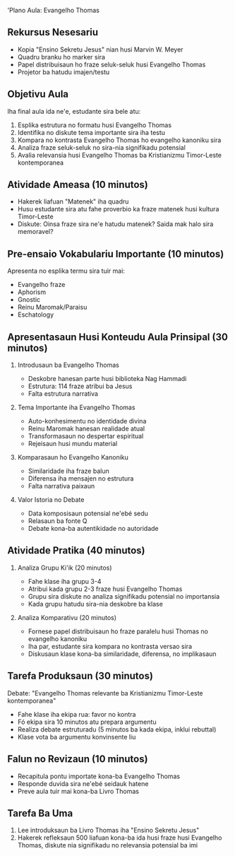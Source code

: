 'Plano Aula: Evangelho Thomas

## Rekursus Nesesariu
- Kopia "Ensino Sekretu Jesus" nian husi Marvin W. Meyer
- Quadru branku ho marker sira
- Papel distribuisaun ho fraze seluk-seluk husi Evangelho Thomas
- Projetor ba hatudu imajen/testu

## Objetivu Aula
Iha final aula ida ne'e, estudante sira bele atu:
1. Esplika estrutura no formatu husi Evangelho Thomas
2. Identifika no diskute tema importante sira iha testu
3. Kompara no kontrasta Evangelho Thomas ho evangelho kanoniku sira
4. Analiza fraze seluk-seluk no sira-nia signifikadu potensial
5. Avalia relevansia husi Evangelho Thomas ba Kristianizmu Timor-Leste kontemporanea

## Atividade Ameasa (10 minutos)
- Hakerek liafuan "Matenek" iha quadru
- Husu estudante sira atu fahe proverbio ka fraze matenek husi kultura Timor-Leste
- Diskute: Oinsa fraze sira ne'e hatudu matenek? Saida mak halo sira memoravel?

## Pre-ensaio Vokabulariu Importante (10 minutos)
Apresenta no esplika termu sira tuir mai:
- Evangelho fraze
- Aphorism
- Gnostic
- Reinu Maromak/Paraisu
- Eschatology

## Apresentasaun Husi Konteudu Aula Prinsipal (30 minutos)
1. Introdusaun ba Evangelho Thomas
   - Deskobre hanesan parte husi biblioteka Nag Hammadi
   - Estrutura: 114 fraze atribui ba Jesus
   - Falta estrutura narrativa

2. Tema Importante iha Evangelho Thomas
   - Auto-konhesimentu no identidade divina
   - Reinu Maromak hanesan realidade atual
   - Transformasaun no despertar espiritual
   - Rejeisaun husi mundu material

3. Komparasaun ho Evangelho Kanoniku
   - Similaridade iha fraze balun
   - Diferensa iha mensajen no estrutura
   - Falta narrativa paixaun

4. Valor Istoria no Debate
   - Data komposisaun potensial ne'ebé sedu
   - Relasaun ba fonte Q
   - Debate kona-ba autentikidade no autoridade

## Atividade Pratika (40 minutos)
1. Analiza Grupu Ki'ik (20 minutos)
   - Fahe klase iha grupu 3-4
   - Atribui kada grupu 2-3 fraze husi Evangelho Thomas
   - Grupu sira diskute no analiza signifikadu potensial no importansia
   - Kada grupu hatudu sira-nia deskobre ba klase

2. Analiza Komparativu (20 minutos)
   - Fornese papel distribuisaun ho fraze paralelu husi Thomas no evangelho kanoniku
   - Iha par, estudante sira kompara no kontrasta versao sira
   - Diskusaun klase kona-ba similaridade, diferensa, no implikasaun

## Tarefa Produksaun (30 minutos)
Debate: "Evangelho Thomas relevante ba Kristianizmu Timor-Leste kontemporanea"
- Fahe klase iha ekipa rua: favor no kontra
- Fó ekipa sira 10 minutos atu prepara argumentu
- Realiza debate estruturadu (5 minutos ba kada ekipa, inklui rebuttal)
- Klase vota ba argumentu konvinsente liu

## Falun no Revizaun (10 minutos)
- Recapitula pontu importate kona-ba Evangelho Thomas
- Responde duvida sira ne'ebé seidauk hatene
- Preve aula tuir mai kona-ba Livro Thomas

## Tarefa Ba Uma
1. Lee introduksaun ba Livro Thomas iha "Ensino Sekretu Jesus"
2. Hakerek refleksaun 500 liafuan kona-ba ida husi fraze husi Evangelho Thomas, diskute nia signifikadu no relevansia potensial ba imi